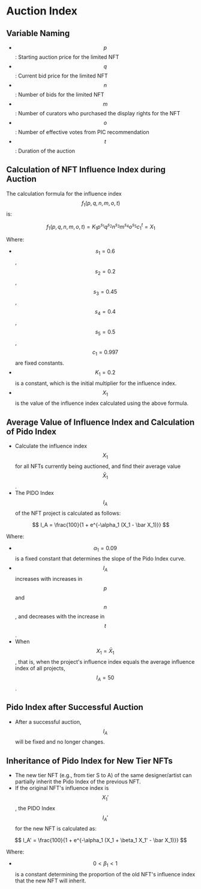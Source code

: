 # Auction Index

## **Variable Naming**

* $$p$$: Starting auction price for the limited NFT
* $$q$$: Current bid price for the limited NFT
* $$n$$: Number of bids for the limited NFT
* $$m$$: Number of curators who purchased the display rights for the NFT
* $$o$$: Number of effective votes from PIC recommendation
* $$t$$: Duration of the auction

## **Calculation of NFT Influence Index during Auction**

The calculation formula for the influence index $$f_1(p, q, n, m,o, t)$$ is:

$$
f_1(p, q, n, m, o, t) = K_1 p^{s_1} q^{s_2} n^{s_3} m^{s_4} o^{s_5} c_1^t = X_1
$$

Where:

* $$s_1=0.6$$, $$s_2=0.2$$, $$s_3=0.45$$, $$s_4=0.4$$, $$s_5=0.5$$, $$c_1=0.997$$ are fixed constants.
* $$K_1=0.2$$ is a constant, which is the initial multiplier for the influence index.
* $$X_1$$ is the value of the influence index calculated using the above formula.

## **Average Value of Influence Index and Calculation of Pido Index**

* Calculate the influence index $$X_1$$ for all NFTs currently being auctioned, and find their average value $$\bar X_1$$.
* The PIDO Index $$I_A$$ of the NFT project is calculated as follows:

$$
I_A = \frac{100}{1 + e^{-\alpha_1 (X_1 - \bar X_1)}}
$$

Where:

* $$\alpha_1=0.09$$ is a fixed constant that determines the slope of the Pido Index curve.
* $$I_A$$ increases with increases in $$p$$ and $$n$$, and decreases with the increase in $$t$$.
* When $$X_1 = \bar X_1$$, that is, when the project's influence index equals the average influence index of all projects, $$I_A = 50$$.

## **Pido Index after Successful Auction**

* After a successful auction, $$I_A$$ will be fixed and no longer changes.

## **Inheritance of Pido Index for New Tier NFTs**

* The new tier NFT (e.g., from tier S to A) of the same designer/artist can partially inherit the Pido Index of the previous NFT.
* If the original NFT's influence index is $$X_1'$$, the PIDO Index $$I_A'$$ for the new NFT is calculated as:

$$
I_A' = \frac{100}{1 + e^{-\alpha_1 (X_1 + \beta_1 X_1' - \bar X_1)}}
$$

Where:

* $$0 < \beta_1 < 1$$ is a constant determining the proportion of the old NFT's influence index that the new NFT will inherit.
